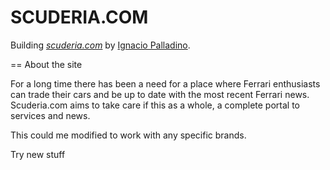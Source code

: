 # SCUDERIA.COM

Building
[*scuderia.com*](http://scuderia.herokuapp.com/)
by [Ignacio Palladino](http://ignaciopalladino.com/).

== About the site

For a long time there has been a need for a place where Ferrari enthusiasts can trade their cars and be up to date with the most recent Ferrari news. Scuderia.com aims to take care if this as a whole, a complete portal to services and news.

This could me modified to work with any specific brands.


Try new stuff
